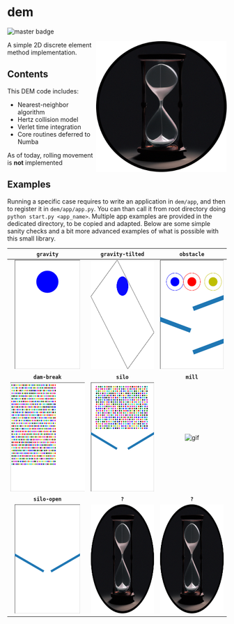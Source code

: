 # dem

![master badge](https://github.com/jviquerat/dem/workflows/dem/badge.svg?branch=master)

<p align="center">
  <img align="right" width="300" alt="" src="dem/save/logo.png">
</p>

A simple 2D discrete element method implementation.

## Contents

This DEM code includes:

- Nearest-neighbor algorithm
- Hertz collision model
- Verlet time integration
- Core routines deferred to Numba

As of today, rolling movement is **not** implemented

## Examples

Running a specific case requires to write an application in `dem/app`, and then to register it in `dem/app/app.py`. You can than call it from root directory doing `python start.py <app_name>`. Multiple app examples are provided in the dedicated directory, to be copied and adapted. Below are some simple sanity checks and a bit more advanced examples of what is possible with this small library.

| **`gravity`**                                             | **`gravity-tilted`**                                           | **`obstacle`**                                           |
|:---------------------------------------------------------:|:--------------------------------------------------------------:|:--------------------------------------------------------:|
| <img height="250" alt="gif" src="dem/save/gravity.gif">   | <img height="250" alt="gif" src="dem/save/gravity_tilted.gif"> | <img height="250" alt="gif" src="dem/save/obstacle.gif"> |
| **`dam-break`**                                           | **`silo`**                                                     | **`mill`**                                               |
| <img height="250" alt="gif" src="dem/save/dam_break.gif"> | <img height="250" alt="gif" src="dem/save/silo.gif">           | <img height="250" alt="gif" src="dem/save/mill.gif">     |
| **`silo-open`**                                           | **`?`**                                                        | **`?`**                                                  |
| <img height="250" alt="gif" src="dem/save/silo_open.gif"> | <img height="250" alt="gif" src="dem/save/logo.png">           | <img height="250" alt="gif" src="dem/save/logo.png">     |

